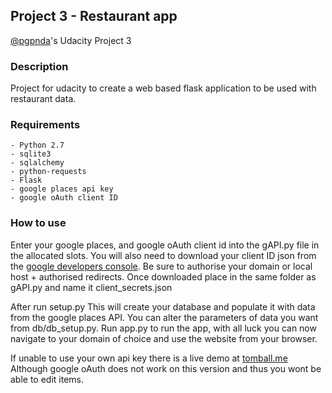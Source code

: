 ## Project 3 - Restaurant app

[@pgpnda](https://github.com/pgpnda/Project-3)'s Udacity Project 3

### Description

Project for udacity to create a web based 
flask application to be used with restaurant data.

### Requirements

    - Python 2.7
    - sqlite3
    - sqlalchemy
    - python-requests
    - Flask
    - google places api key
    - google oAuth client ID
 
### How to use

Enter your google places, and google oAuth client id into 
the gAPI.py file in the allocated slots. You will also need
to download your client ID json from the [google developers 
console](https://console.developers.google.com). Be sure
to authorise your domain or local host + authorised redirects.
Once downloaded place in the same folder as gAPI.py and name 
it client_secrets.json

After run setup.py
This will create your database and populate it with data from
the google places API. You can alter the parameters of data you
want from db/db_setup.py. Run app.py to run the app, with all luck
you can now navigate to your domain of choice and use the website
from your browser.

If unable to use your own api key there is a live demo at [tomball.me](www.tomball.me)
Although google oAuth does not work on this version and thus you wont
be able to edit items.

